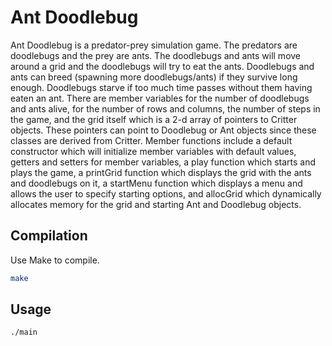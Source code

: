 # Ant Doodlebug

Ant Doodlebug is a predator-prey simulation game. The predators are doodlebugs and the prey are ants. The doodlebugs and ants will move around a grid and the doodlebugs will try to eat the ants. Doodlebugs and ants can breed (spawning more doodlebugs/ants) if they survive long enough. Doodlebugs starve if too much time passes without them having eaten an
ant. There are member variables for the number of doodlebugs and ants alive, for the number of rows and columns, the number of steps in the game, and the grid itself which is
a 2-d array of pointers to Critter objects. These pointers can point to Doodlebug or Ant objects since these classes are derived from Critter. Member functions include a default
constructor which will initialize member variables with default values, getters and setters for member variables, a play function which starts and plays the game, a printGrid function which displays the grid with the ants and doodlebugs on it, a startMenu function which displays a menu and allows the user to specify starting options, and allocGrid which dynamically allocates memory for the grid and starting Ant and Doodlebug objects.


## Compilation

Use Make to compile.

```bash
make
```

## Usage

```bash
./main
```
